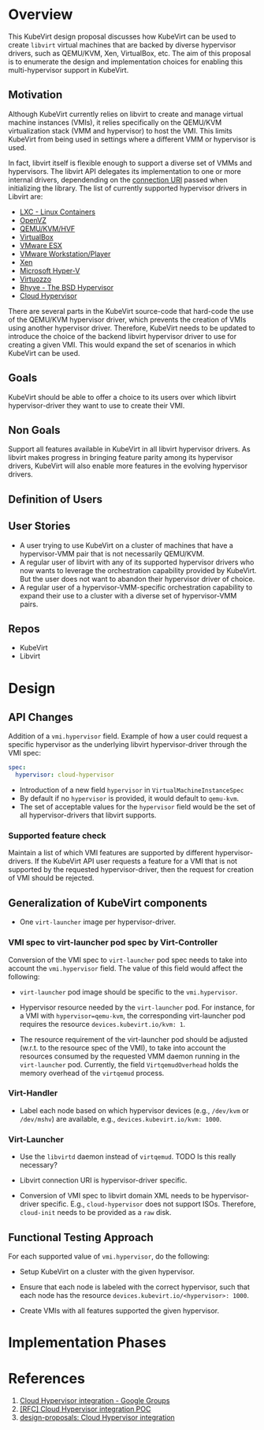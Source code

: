 # Overview

This KubeVirt design proposal discusses how KubeVirt can be used to create `libvirt` virtual machines that are backed by diverse hypervisor drivers, such as QEMU/KVM, Xen, VirtualBox, etc. The aim of this proposal is to enumerate the design and implementation choices for enabling this multi-hypervisor support in KubeVirt. 

## Motivation

Although KubeVirt currently relies on libvirt to create and manage virtual machine instances (VMIs), it relies specifically on the QEMU/KVM virtualization stack (VMM and hypervisor) to host the VMI. This limits KubeVirt from being used in settings where a different VMM or hypervisor is used. 

In fact, libvirt itself is flexible enough to support a diverse set of VMMs and hypervisors. The libvirt API delegates its implementation to one or more internal drivers, dependending on the [connection URI](https://libvirt.org/uri.html) passed when initializing the library. The list of currently supported hypervisor drivers in Libvirt are:
- [LXC - Linux Containers](https://libvirt.org/drvlxc.html)
- [OpenVZ](https://libvirt.org/drvopenvz.html)
- [QEMU/KVM/HVF](https://libvirt.org/drvqemu.html)
- [VirtualBox](https://libvirt.org/drvvbox.html)
- [VMware ESX](https://libvirt.org/drvesx.html)
- [VMware Workstation/Player](https://libvirt.org/drvvmware.html)
- [Xen](https://libvirt.org/drvxen.html)
- [Microsoft Hyper-V](https://libvirt.org/drvhyperv.html)
- [Virtuozzo](https://libvirt.org/drvvirtuozzo.html)
- [Bhyve - The BSD Hypervisor](https://libvirt.org/drvbhyve.html)
- [Cloud Hypervisor](https://libvirt.org/drvch.html)

There are several parts in the KubeVirt source-code that hard-code the use of the QEMU/KVM hypervisor driver, which prevents the creation of VMIs using another hypervisor driver. Therefore, KubeVirt needs to be updated to introduce the choice of the backend libvirt hypervisor driver to use for creating a given VMI. This would expand the set of scenarios in which KubeVirt can be used.

## Goals

KubeVirt should be able to offer a choice to its users over which libvirt hypervisor-driver they want to use to create their VMI.

## Non Goals

Support all features available in KubeVirt in all libvirt hypervisor drivers. As libvirt makes progress in bringing feature parity among its hypervisor drivers, KubeVirt will also enable more features in the evolving hypervisor drivers.

## Definition of Users

## User Stories

- A user trying to use KubeVirt on a cluster of machines that have a hypervisor-VMM pair that is not necessarily QEMU/KVM.
- A regular user of libvirt with any of its supported hypervisor drivers who now wants to leverage the orchestration capability provided by KubeVirt. But the user does not want to abandon their hypervisor driver of choice.
- A regular user of a hypervisor-VMM-specific orchestration capability to expand their use to a cluster with a diverse set of hypervisor-VMM pairs.

## Repos

- KubeVirt
- Libvirt

# Design

## API Changes

Addition of a `vmi.hypervisor` field. Example of how a user could request a specific hypervisor as the underlying libvirt hypervisor-driver through the VMI spec:

```yaml
spec:
  hypervisor: cloud-hypervisor
```

- Introduction of a new field `hypervisor` in `VirtualMachineInstanceSpec`
- By default if no `hypervisor` is provided, it would default to `qemu-kvm`.
- The set of acceptable values for the `hypervisor` field would be the set of all hypervisor-drivers that libvirt supports.

### Supported feature check

Maintain a list of which VMI features are supported by different hypervisor-drivers. If the KubeVirt API user requests a feature for a VMI that is not supported by the requested hypervisor-driver, then the request for creation of VMI should be rejected.


## Generalization of KubeVirt components

- One `virt-launcher` image per hypervisor-driver.

### VMI spec to virt-launcher pod spec by Virt-Controller

Conversion of the VMI spec to `virt-launcher` pod spec needs to take into account the `vmi.hypervisor` field. The value of this field would affect the following:

- `virt-launcher` pod image should be specific to the `vmi.hypervisor`.

- Hypervisor resource needed by the `virt-launcher` pod. For instance, for a VMI with `hypervisor=qemu-kvm`, the corresponding virt-launcher pod requires the resource `devices.kubevirt.io/kvm: 1`.

- The resource requirement of the virt-launcher pod should be adjusted (w.r.t. to the resource spec of the VMI), to take into account the resources consumed by the requested VMM daemon running in the `virt-launcher` pod. Currently, the field `VirtqemudOverhead` holds the memory overhead of the `virtqemud` process.

### Virt-Handler

- Label each node based on which hypervisor devices (e.g., `/dev/kvm` or `/dev/mshv`) are available, e.g., `devices.kubevirt.io/kvm: 1000`.

### Virt-Launcher

- Use the `libvirtd` daemon instead of `virtqemud`. TODO Is this really necessary?

- Libvirt connection URI is hypervisor-driver specific.

- Conversion of VMI spec to libvirt domain XML needs to be hypervisor-driver specific. E.g., `cloud-hypervisor` does not support ISOs. Therefore, `cloud-init` needs to be provided as a `raw` disk.


## Functional Testing Approach

For each supported value of `vmi.hypervisor`, do the following:

- Setup KubeVirt on a cluster with the given hypervisor.

- Ensure that each node is labeled with the correct hypervisor, such that each node has the resource `devices.kubevirt.io/<hypervisor>: 1000`.

- Create VMIs with all features supported the given hypervisor.


# Implementation Phases


# References

1. [Cloud Hypervisor integration - Google Groups](https://groups.google.com/g/kubevirt-dev/c/Pt9CDYJOR2A)
2. [[RFC] Cloud Hypervisor integration POC](https://github.com/kubevirt/kubevirt/pull/8056)
3. [design-proposals: Cloud Hypervisor integration](https://github.com/kubevirt/community/pull/184)